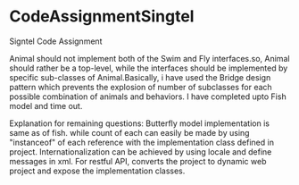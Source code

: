 # CodeAssignmentSingtel
Signtel Code Assignment



Animal should not implement both of the Swim and Fly interfaces.so, Animal should rather be a top-level, while the interfaces should be implemented by specific sub-classes of Animal.Basically, i have used the Bridge design pattern which prevents the explosion of number of subclasses for each possible combination of animals and behaviors.
I have completed upto Fish model and time out.

Explanation for remaining questions:
Butterfly model implementation is same as of fish.
while count of each can easily be made by using "instanceof" of each reference with the implementation class defined in project.
Internationalization can be achieved by using locale and define messages in xml.
For restful API, converts the project to dynamic web project and expose the implementation classes.
